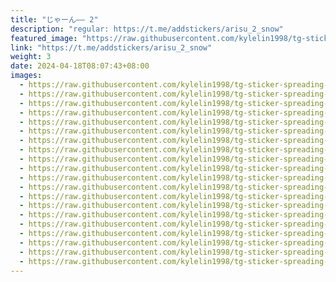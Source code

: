 ```yaml
---
title: "じゃーん—— 2"
description: "regular: https://t.me/addstickers/arisu_2_snow"
featured_image: "https://raw.githubusercontent.com/kylelin1998/tg-sticker-spreading-worldwide-images/main/img/fb71a035-71c7-48d1-9a49-2d0eb1927eee.jpg"
link: "https://t.me/addstickers/arisu_2_snow"
weight: 3
date: 2024-04-18T08:07:43+08:00
images:
  - https://raw.githubusercontent.com/kylelin1998/tg-sticker-spreading-worldwide-images/main/img/fb71a035-71c7-48d1-9a49-2d0eb1927eee.jpg
  - https://raw.githubusercontent.com/kylelin1998/tg-sticker-spreading-worldwide-images/main/img/b8b8f4f0-8c7d-4437-bfc2-434a7d052234.jpg
  - https://raw.githubusercontent.com/kylelin1998/tg-sticker-spreading-worldwide-images/main/img/a7c93dc2-6f74-441d-a6e0-b67a6cd696da.jpg
  - https://raw.githubusercontent.com/kylelin1998/tg-sticker-spreading-worldwide-images/main/img/40805cf4-b7e6-4b4f-9f3b-d76638666fe7.jpg
  - https://raw.githubusercontent.com/kylelin1998/tg-sticker-spreading-worldwide-images/main/img/42e6bc2a-f013-4363-92e0-d19d2e17fb2f.jpg
  - https://raw.githubusercontent.com/kylelin1998/tg-sticker-spreading-worldwide-images/main/img/b2a304cf-9d63-43b4-add1-15e6a2a8607d.jpg
  - https://raw.githubusercontent.com/kylelin1998/tg-sticker-spreading-worldwide-images/main/img/4d8c50b6-c117-46b4-8f72-cd8e3a9fc9f7.jpg
  - https://raw.githubusercontent.com/kylelin1998/tg-sticker-spreading-worldwide-images/main/img/e1b0fdb6-9355-4c60-bc6a-25467a5f790f.jpg
  - https://raw.githubusercontent.com/kylelin1998/tg-sticker-spreading-worldwide-images/main/img/20a7d77f-860c-46c2-a0c4-44018b261c9f.jpg
  - https://raw.githubusercontent.com/kylelin1998/tg-sticker-spreading-worldwide-images/main/img/b57e52f2-dd41-4e1a-8791-ef3a3f77d66e.jpg
  - https://raw.githubusercontent.com/kylelin1998/tg-sticker-spreading-worldwide-images/main/img/0f233586-a6dd-4ba3-a552-dc0e2b8bed69.jpg
  - https://raw.githubusercontent.com/kylelin1998/tg-sticker-spreading-worldwide-images/main/img/9392c80c-87b3-4bdb-a6f1-db9fb4fbcfe3.jpg
  - https://raw.githubusercontent.com/kylelin1998/tg-sticker-spreading-worldwide-images/main/img/160ec3e2-a1b3-407b-84c9-8099883c8970.jpg
  - https://raw.githubusercontent.com/kylelin1998/tg-sticker-spreading-worldwide-images/main/img/de6dfec3-0311-41bc-b3b8-93bddd42b724.jpg
  - https://raw.githubusercontent.com/kylelin1998/tg-sticker-spreading-worldwide-images/main/img/b9b69b95-599d-4a54-a9a4-a3f754104cb1.jpg
  - https://raw.githubusercontent.com/kylelin1998/tg-sticker-spreading-worldwide-images/main/img/afff0e37-8ffd-49be-877d-63e368843ce2.jpg
  - https://raw.githubusercontent.com/kylelin1998/tg-sticker-spreading-worldwide-images/main/img/017afee1-83d2-4162-908d-0ebba6f23653.jpg
  - https://raw.githubusercontent.com/kylelin1998/tg-sticker-spreading-worldwide-images/main/img/05609027-5daa-4c25-b1f0-70c283a3d5db.jpg
  - https://raw.githubusercontent.com/kylelin1998/tg-sticker-spreading-worldwide-images/main/img/1ab36ea5-ecbb-4d49-ad7a-91d84f2df3a6.jpg
  - https://raw.githubusercontent.com/kylelin1998/tg-sticker-spreading-worldwide-images/main/img/92665091-e80e-49ef-85ef-0ca5211d7fda.jpg
---
```

